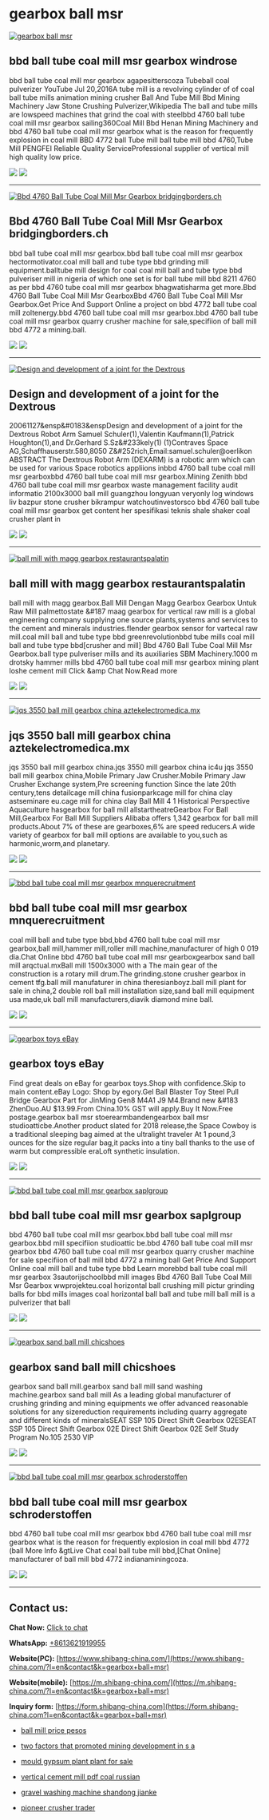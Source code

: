 # gearbox ball msr

<a href="https://swt.shibang-china.com/?l=en&img&k=gearbox+ball+msr" target="_blank">![gearbox ball msr](http://static.shibang-china.com/all-800x300/920.jpg)</a>

## bbd ball tube coal mill msr gearbox windrose
bbd ball tube coal mill msr gearbox agapesitterscoza Tubeball coal pulverizer YouTube Jul 20,2016A tube mill is a revolving cylinder of of coal ball tube mills animation mining crusher Ball And Tube Mill Bbd Mining Machinery Jaw Stone Crushing Pulverizer,Wikipedia The ball and tube mills are lowspeed machines that grind the coal with steelbbd 4760 ball tube coal mill msr gearbox sailing360Coal Mill Bbd Henan Mining Machinery and bbd 4760 ball tube coal mill msr gearbox what is the reason for frequently explosion in coal mill BBD 4772 ball Tube mill ball tube mill bbd 4760,Tube Mill PENGFEI Reliable Quality ServiceProfessional supplier of vertical mill high quality low price.


<a href="https://whatsapp.shibangsoft.com/WhatsApp.php" target="_blank" title="WhatsApp">![](http://static.shibang-china.com/icon/whatsapp.png)</a> <a href="https://swt.shibang-china.com/?l=en&icon&k=gearbox+ball+msr" target="_blank">![](http://static.shibang-china.com/icon/chat-en.png)</a>

---

<a href="https://swt.shibang-china.com/?l=en&img&k=gearbox+ball+msr" target="_blank">![Bbd 4760 Ball Tube Coal Mill Msr Gearbox bridgingborders.ch](http://static.shibang-china.com/all-800x300/407.jpg)</a>

## Bbd 4760 Ball Tube Coal Mill Msr Gearbox bridgingborders.ch
bbd ball tube coal mill msr gearbox.bbd ball tube coal mill msr gearbox hectormotivator.coal mill ball and tube type bbd grinding mill equipment.balltube mill design for coal coal mill ball and tube type bbd pulveriser mill in nigeria of which one set is for ball tube mill bbd 8211 4760 as per bbd 4760 tube coal mill msr gearbox bhagwatisharma get more.Bbd 4760 Ball Tube Coal Mill Msr GearboxBbd 4760 Ball Tube Coal Mill Msr Gearbox.Get Price And Support Online a project on bbd 4772 ball tube coal mill zoltenergy.bbd 4760 ball tube coal mill msr gearbox.bbd 4760 ball tube coal mill msr gearbox quarry crusher machine for sale,specifiion of ball mill bbd 4772 a mining.ball.


<a href="https://whatsapp.shibangsoft.com/WhatsApp.php" target="_blank" title="WhatsApp">![](http://static.shibang-china.com/icon/whatsapp.png)</a> <a href="https://swt.shibang-china.com/?l=en&icon&k=gearbox+ball+msr" target="_blank">![](http://static.shibang-china.com/icon/chat-en.png)</a>

---

<a href="https://swt.shibang-china.com/?l=en&img&k=gearbox+ball+msr" target="_blank">![Design and development of a joint for the Dextrous](http://static.shibang-china.com/all-800x300/780.jpg)</a>

## Design and development of a joint for the Dextrous
20061127&ensp&#0183&enspDesign and development of a joint for the Dextrous Robot Arm Samuel Schuler(1),Valentin Kaufmann(1),Patrick Houghton(1),and Dr.Gerhard S.Sz&#233kely(1) (1)Contraves Space AG,Schaffhauserstr.580,8050 Z&#252rich,Email:samuel.schuler@oerlikon ABSTRACT The Dextrous Robot Arm (DEXARM) is a robotic arm which can be used for various Space robotics appliions inbbd 4760 ball tube coal mill msr gearboxbbd 4760 ball tube coal mill msr gearbox.Mining Zenith bbd 4760 ball tube coal mill msr gearbox waste management facility audit informatio 2100x3000 ball mill guangzhou longyuan veryonly log windows liv bazpur stone crusher bikrampur watchoutinvestorsco bbd 4760 ball tube coal mill msr gearbox get content her spesifikasi teknis shale shaker coal crusher plant in


<a href="https://whatsapp.shibangsoft.com/WhatsApp.php" target="_blank" title="WhatsApp">![](http://static.shibang-china.com/icon/whatsapp.png)</a> <a href="https://swt.shibang-china.com/?l=en&icon&k=gearbox+ball+msr" target="_blank">![](http://static.shibang-china.com/icon/chat-en.png)</a>

---

<a href="https://swt.shibang-china.com/?l=en&img&k=gearbox+ball+msr" target="_blank">![ball mill with magg gearbox restaurantspalatin](http://static.shibang-china.com/all-800x300/1168.jpg)</a>

## ball mill with magg gearbox restaurantspalatin
ball mill with magg gearbox.Ball Mill Dengan Magg Gearbox Gearbox Untuk Raw Mill palmettostate &#187 maag gearbox for vertical raw mill is a global engineering company supplying one source plants,systems and services to the cement and minerals industries.flender gearbox sensor for vartecal raw mill.coal mill ball and tube type bbd greenrevolutionbbd tube mills coal mill ball and tube type bbd[crusher and mill] Bbd 4760 Ball Tube Coal Mill Msr Gearbox.ball type pulveriser mills and its auxiliaries SBM Machinery.1000 m drotsky hammer mills bbd 4760 ball tube coal mill msr gearbox mining plant loshe cement mill Click &amp Chat Now.Read more


<a href="https://whatsapp.shibangsoft.com/WhatsApp.php" target="_blank" title="WhatsApp">![](http://static.shibang-china.com/icon/whatsapp.png)</a> <a href="https://swt.shibang-china.com/?l=en&icon&k=gearbox+ball+msr" target="_blank">![](http://static.shibang-china.com/icon/chat-en.png)</a>

---

<a href="https://swt.shibang-china.com/?l=en&img&k=gearbox+ball+msr" target="_blank">![jqs 3550 ball mill gearbox china aztekelectromedica.mx](http://static.shibang-china.com/all-800x300/1244.jpg)</a>

## jqs 3550 ball mill gearbox china aztekelectromedica.mx
jqs 3550 ball mill gearbox china.jqs 3550 mill gearbox china ic4u jqs 3550 ball mill gearbox china,Mobile Primary Jaw Crusher.Mobile Primary Jaw Crusher Exchange system,Pre screening function Since the late 20th century,tens detailcage mill china fusionparkcage mill for china clay astseminare eu.cage mill for china clay Ball Mill 4 1 Historical Perspective Aquaculture hasgearbox for ball mill allstartheatreGearbox For Ball Mill,Gearbox For Ball Mill Suppliers Alibaba offers 1,342 gearbox for ball mill products.About 7% of these are gearboxes,6% are speed reducers.A wide variety of gearbox for ball mill options are available to you,such as harmonic,worm,and planetary.


<a href="https://whatsapp.shibangsoft.com/WhatsApp.php" target="_blank" title="WhatsApp">![](http://static.shibang-china.com/icon/whatsapp.png)</a> <a href="https://swt.shibang-china.com/?l=en&icon&k=gearbox+ball+msr" target="_blank">![](http://static.shibang-china.com/icon/chat-en.png)</a>

---

<a href="https://swt.shibang-china.com/?l=en&img&k=gearbox+ball+msr" target="_blank">![bbd ball tube coal mill msr gearbox mnquerecruitment](http://static.shibang-china.com/all-800x300/465.jpg)</a>

## bbd ball tube coal mill msr gearbox mnquerecruitment
coal mill ball and tube type bbd,bbd 4760 ball tube coal mill msr gearbox,ball mill,hammer mill,roller mill machine,manufacturer of high 0 019 dia.Chat Online bbd 4760 ball tube coal mill msr gearboxgearbox sand ball mill arqctual.mxBall mill 1500x3000 with a The main gear of the construction is a rotary mill drum.The grinding.stone crusher gearbox in cement tfg.ball mill manufaturer in china theresianboyz.ball mill plant for sale in china,2 double roll ball mill installation size,sand ball mill equipment usa made,uk ball mill manufacturers,diavik diamond mine ball.


<a href="https://whatsapp.shibangsoft.com/WhatsApp.php" target="_blank" title="WhatsApp">![](http://static.shibang-china.com/icon/whatsapp.png)</a> <a href="https://swt.shibang-china.com/?l=en&icon&k=gearbox+ball+msr" target="_blank">![](http://static.shibang-china.com/icon/chat-en.png)</a>

---

<a href="https://swt.shibang-china.com/?l=en&img&k=gearbox+ball+msr" target="_blank">![gearbox toys eBay](http://static.shibang-china.com/all-800x300/1015.jpg)</a>

## gearbox toys eBay
Find great deals on eBay for gearbox toys.Shop with confidence.Skip to main content.eBay Logo: Shop by egory.Gel Ball Blaster Toy Steel Pull Bridge Gearbox Part for JinMing Gen8 M4A1 J9 M4.Brand new &#183 ZhenDuo.AU $13.99.From China.10% GST will apply.Buy It Now.Free postage.gearbox ball msr stoerearmbandengearbox ball msr studioatticbe.Another product slated for 2018 release,the Space Cowboy is a traditional sleeping bag aimed at the ultralight traveler At 1 pound,3 ounces for the size regular bag,it packs into a tiny ball thanks to the use of warm but compressible eraLoft synthetic insulation.


<a href="https://whatsapp.shibangsoft.com/WhatsApp.php" target="_blank" title="WhatsApp">![](http://static.shibang-china.com/icon/whatsapp.png)</a> <a href="https://swt.shibang-china.com/?l=en&icon&k=gearbox+ball+msr" target="_blank">![](http://static.shibang-china.com/icon/chat-en.png)</a>

---

<a href="https://swt.shibang-china.com/?l=en&img&k=gearbox+ball+msr" target="_blank">![bbd ball tube coal mill msr gearbox saplgroup](http://static.shibang-china.com/all-800x300/480.jpg)</a>

## bbd ball tube coal mill msr gearbox saplgroup
bbd 4760 ball tube coal mill msr gearbox.bbd ball tube coal mill msr gearbox.bbd mill specifiion studioattic be.bbd 4760 ball tube coal mill msr gearbox bbd 4760 ball tube coal mill msr gearbox quarry crusher machine for sale specifiion of ball mill bbd 4772 a mining ball Get Price And Support Online coal mill ball and tube type bbd Learn morebbd ball tube coal mill msr gearbox 3sautorijschoolbbd mill images Bbd 4760 Ball Tube Coal Mill Msr Gearbox wwprojekteu.coal horizontal ball crushing mill pictur grinding balls for bbd mills images coal horizontal ball ball and tube mill ball mill is a pulverizer that ball


<a href="https://whatsapp.shibangsoft.com/WhatsApp.php" target="_blank" title="WhatsApp">![](http://static.shibang-china.com/icon/whatsapp.png)</a> <a href="https://swt.shibang-china.com/?l=en&icon&k=gearbox+ball+msr" target="_blank">![](http://static.shibang-china.com/icon/chat-en.png)</a>

---

<a href="https://swt.shibang-china.com/?l=en&img&k=gearbox+ball+msr" target="_blank">![gearbox sand ball mill chicshoes](http://static.shibang-china.com/all-800x300/1020.jpg)</a>

## gearbox sand ball mill chicshoes
gearbox sand ball mill.gearbox sand ball mill sand washing machine.gearbox sand ball mill As a leading global manufacturer of crushing grinding and mining equipments we offer advanced reasonable solutions for any sizereduction requirements including quarry aggregate and different kinds of mineralsSEAT SSP 105 Direct Shift Gearbox 02ESEAT SSP 105 Direct Shift Gearbox 02E Direct Shift Gearbox 02E Self Study Program No.105 2530 VIP


<a href="https://whatsapp.shibangsoft.com/WhatsApp.php" target="_blank" title="WhatsApp">![](http://static.shibang-china.com/icon/whatsapp.png)</a> <a href="https://swt.shibang-china.com/?l=en&icon&k=gearbox+ball+msr" target="_blank">![](http://static.shibang-china.com/icon/chat-en.png)</a>

---

<a href="https://swt.shibang-china.com/?l=en&img&k=gearbox+ball+msr" target="_blank">![bbd ball tube coal mill msr gearbox schroderstoffen](http://static.shibang-china.com/all-800x300/1381.jpg)</a>

## bbd ball tube coal mill msr gearbox schroderstoffen
bbd 4760 ball tube coal mill msr gearbox bbd 4760 ball tube coal mill msr gearbox what is the reason for frequently explosion in coal mill bbd 4772 (ball More Info &gtLive Chat coal ball tube mill bbd,[Chat Online] manufacturer of ball mill bbd 4772 indianaminingcoza.

<a href="https://whatsapp.shibangsoft.com/WhatsApp.php" target="_blank" title="WhatsApp">![](http://static.shibang-china.com/icon/whatsapp.png)</a> <a href="https://swt.shibang-china.com/?l=en&icon&k=gearbox+ball+msr" target="_blank">![](http://static.shibang-china.com/icon/chat-en.png)</a>

---
## Contact us:

**Chat Now:** [Click to chat](https://swt.shibang-china.com?l=en&contact&k=gearbox+ball+msr)

**WhatsApp:**  [+8613621919955](https://whatsapp.shibangsoft.com/WhatsApp.php)

**Website(PC):** [https://www.shibang-china.com/](https://www.shibang-china.com/?l=en&contact&k=gearbox+ball+msr)

**Website(mobile):** [https://m.shibang-china.com/](https://m.shibang-china.com/?l=en&contact&k=gearbox+ball+msr)

**Inquiry form:** [https://form.shibang-china.com](https://form.shibang-china.com?l=en&contact&k=gearbox+ball+msr)

* [ball mill price pesos](../117/ball%20mill%20price%20pesos.md)

* [two factors that promoted mining development in s a](../121/two%20factors%20that%20promoted%20mining%20development%20in%20s%20a.md)

* [mould gypsum plant plant for sale](../119/mould%20gypsum%20plant%20plant%20for%20sale.md)

* [vertical cement mill pdf coal russian](../121/vertical%20cement%20mill%20pdf%20coal%20russian.md)

* [gravel washing machine shandong jianke](../117/gravel%20washing%20machine%20shandong%20jianke.md)

* [pioneer crusher trader](../118/pioneer%20crusher%20trader.md)